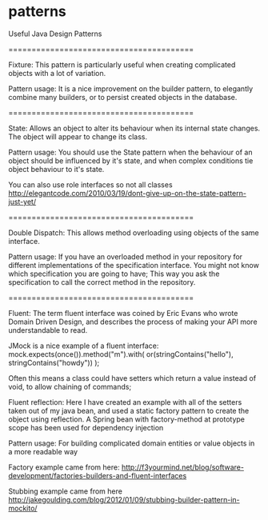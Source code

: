 patterns
========

Useful Java Design Patterns

========================================

Fixture:
This pattern is particularly useful when creating complicated objects with a lot of variation.

Pattern usage:
It is a nice improvement on the builder pattern, to elegantly combine many builders,
or to persist created objects in the database.

========================================

State:
Allows an object to alter its behaviour when its internal state changes.
The object will appear to change its class.

Pattern usage:
You should use the State pattern when the behaviour of an object should be influenced by it's state,
and when complex conditions tie object behaviour to it's state.

You can also use role interfaces so not all classes
http://elegantcode.com/2010/03/19/dont-give-up-on-the-state-pattern-just-yet/

========================================

Double Dispatch:
This allows method overloading using objects of the same interface.

Pattern usage:
If you have an overloaded method in your repository for different implementations of the specification interface.
You might not know which specification you are going to have;
This way you ask the specification to call the correct method in the repository.

========================================

Fluent:
The term fluent interface was coined by Eric Evans who wrote Domain Driven Design,
and describes the process of making your API more understandable to read.

JMock is a nice example of a fluent interface:
mock.expects(once()).method("m").with( or(stringContains("hello"),
                                          stringContains("howdy")) );

Often this means a class could have setters which return a value instead of void,
to allow chaining of commands;

Fluent reflection:
Here I have created an example with all of the setters taken out of my java bean,
and used a static factory pattern to create the object using reflection.
A Spring bean with factory-method at prototype scope has been used for dependency injection

Pattern usage:
For building complicated domain entities or value objects in a more readable way

Factory example came from here:
http://f3yourmind.net/blog/software-development/factories-builders-and-fluent-interfaces

Stubbing example came from here
http://jakegoulding.com/blog/2012/01/09/stubbing-builder-pattern-in-mockito/
